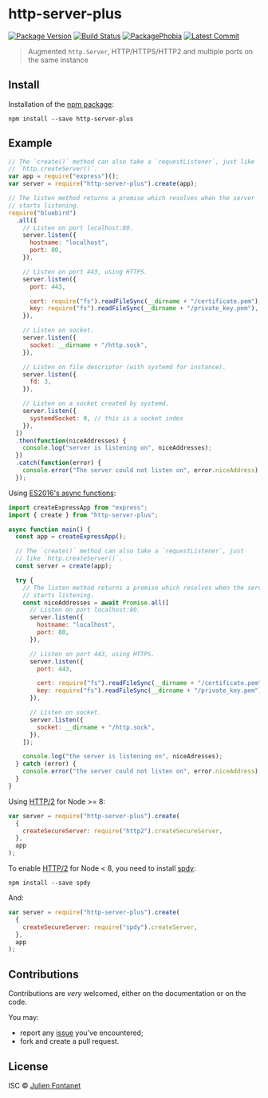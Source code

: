 # http-server-plus

[![Package Version](https://badgen.net/npm/v/http-server-plus)](https://npmjs.org/package/http-server-plus) [![Build Status](https://travis-ci.org/JsCommunity/http-server-plus.png?branch=master)](https://travis-ci.org/JsCommunity/http-server-plus) [![PackagePhobia](https://badgen.net/packagephobia/install/http-server-plus)](https://packagephobia.now.sh/result?p=http-server-plus) [![Latest Commit](https://badgen.net/github/last-commit/JsCommunity/http-server-plus)](https://github.com/JsCommunity/http-server-plus/commits/master)

> Augmented `http.Server`, HTTP/HTTPS/HTTP2 and multiple ports on the same instance

## Install

Installation of the [npm package](https://npmjs.org/package/http-server-plus):

```
npm install --save http-server-plus
```

## Example

```javascript
// The `create()` method can also take a `requestListener`, just like
// `http.createServer()`.
var app = require("express")();
var server = require("http-server-plus").create(app);

// The listen method returns a promise which resolves when the server
// starts listening.
require("bluebird")
  .all([
    // Listen on port localhost:80.
    server.listen({
      hostname: "localhost",
      port: 80,
    }),

    // Listen on port 443, using HTTPS.
    server.listen({
      port: 443,

      cert: require("fs").readFileSync(__dirname + "/certificate.pem"),
      key: require("fs").readFileSync(__dirname + "/private_key.pem"),
    }),

    // Listen on socket.
    server.listen({
      socket: __dirname + "/http.sock",
    }),

    // Listen on file descriptor (with systemd for instance).
    server.listen({
      fd: 3,
    }),

    // Listen on a socket created by systemd.
    server.listen({
      systemdSocket: 0, // this is a socket index
    }),
  ])
  .then(function(niceAddresses) {
    console.log("server is listening on", niceAddresses);
  })
  .catch(function(error) {
    console.error("The server could not listen on", error.niceAddress);
  });
```

Using [ES2016's async functions](https://github.com/tc39/ecmascript-asyncawait):

```javascript
import createExpressApp from "express";
import { create } from "http-server-plus";

async function main() {
  const app = createExpressApp();

  // The `create()` method can also take a `requestListener`, just
  // like `http.createServer()`.
  const server = create(app);

  try {
    // The listen method returns a promise which resolves when the server
    // starts listening.
    const niceAddresses = await Promise.all([
      // Listen on port localhost:80.
      server.listen({
        hostname: "localhost",
        port: 80,
      }),

      // Listen on port 443, using HTTPS.
      server.listen({
        port: 443,

        cert: require("fs").readFileSync(__dirname + "/certificate.pem"),
        key: require("fs").readFileSync(__dirname + "/private_key.pem"),
      }),

      // Listen on socket.
      server.listen({
        socket: __dirname + "/http.sock",
      }),
    ]);

    console.log("the server is listening on", niceAdresses);
  } catch (error) {
    console.error("the server could not listen on", error.niceAddress);
  }
}
```

Using [HTTP/2](https://en.wikipedia.org/wiki/HTTP/2) for Node >= 8:

```js
var server = require("http-server-plus").create(
  {
    createSecureServer: require("http2").createSecureServer,
  },
  app
);
```

To enable [HTTP/2](https://en.wikipedia.org/wiki/HTTP/2) for Node < 8, you need
to install [spdy](https://www.npmjs.com/package/spdy):

```
npm install --save spdy
```

And:

```js
var server = require("http-server-plus").create(
  {
    createSecureServer: require("spdy").createServer,
  },
  app
);
```

## Contributions

Contributions are _very_ welcomed, either on the documentation or on
the code.

You may:

- report any [issue](https://github.com/JsCommunity/http-server-plus/issues)
  you've encountered;
- fork and create a pull request.

## License

ISC © [Julien Fontanet](http://julien.isonoe.net)
